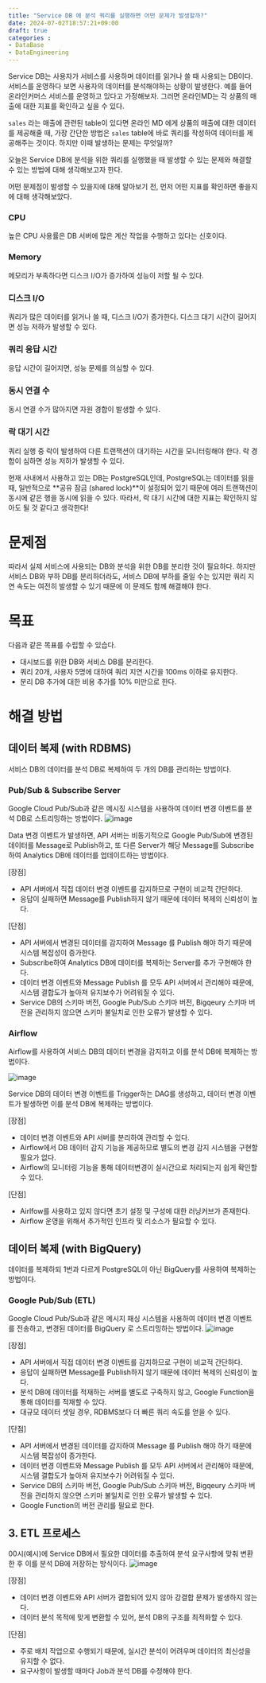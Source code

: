 ```yaml
---
title: "Service DB 에 분석 쿼리를 실행하면 어떤 문제가 발생할까?"
date: 2024-07-02T18:57:21+09:00
draft: true
categories :
- DataBase
- DataEngineering
---
```


Service DB는 사용자가 서비스를 사용하며 데이터를 읽거나 쓸 때 사용되는 DB이다. 서비스를 운영하다 보면 사용자의 데이터를 분석해야하는 상황이 발생한다.
예를 들어 온라인커머스 서비스를 운영하고 있다고 가정해보자. 그러면 온라인MD는 각 상품의 매출에 대한 지표를 확인하고 싶을 수 있다.

`sales` 라는 매출에 관련된 table이 있다면 온라인 MD 에게 상품의 매출에 대한 데이터를 제공해줄 때, 가장 간단한 방법은 `sales` table에 바로 쿼리를 작성하여 데이터를 제공해주는 것이다.
하지만 이때 발생하는 문제는 무엇일까?

오늘은 Service DB에 분석을 위한 쿼리를 실행했을 때 발생할 수 있는 문제와 해결할 수 있는 방법에 대해 생각해보고자 한다.

어떤 문제점이 발생할 수 있을지에 대해 알아보기 전, 먼저 어떤 지표를 확인하면 좋을지에 대해 생각해보았다.

### CPU
높은 CPU 사용률은 DB 서버에 많은 계산 작업을 수행하고 있다는 신호이다.

### Memory
메모리가 부족하다면 디스크 I/O가 증가하여 성능이 저할 될 수 있다.

### 디스크 I/O
쿼리가 많은 데이터를 읽거나 쓸 때, 디스크 I/O가 증가한다. 디스크 대기 시간이 길어지면 성능 저하가 발생할 수 있다.

### 쿼리 응답 시간
응답 시간이 길어지면, 성능 문제를 의심할 수 있다.

### 동시 연결 수
동시 연결 수가 많아지면 자원 경합이 발생할 수 있다.

### 락 대기 시간
쿼리 실행 중 락이 발생하여 다른 트랜잭션이 대기하는 시간을 모니터링해야 한다. 락 경합이 심하면 성능 저하가 발생할 수 있다.

현재 사내에서 사용하고 있는 DB는 PostgreSQL인데, 
PostgreSQL는 데이터를 읽을 때, 일반적으로 **공유 잠금 (shared lock)**이 설정되어 있기 때문에 여러 트랜잭션이 동시에 같은 행을 동시에 읽을 수 있다.
따라서, 락 대기 시간에 대한 지표는 확인하지 않아도 될 것 같다고 생각한다!

# 문제점
따라서 실제 서비스에 사용되는 DB와 분석을 위한 DB를 분리한 것이 필요하다.
하지만 서비스 DB와 부하 DB를 분리하더라도, 서비스 DB에 부하를 줄일 수는 있지만 쿼리 지연 속도는 여전히 발생할 수 있기 때문에 이 문제도 함께 해결해야 한다.

# 목표
다음과 같은 목표를 수립할 수 있습다.

- 대시보드를 위한 DB와 서비스 DB를 분리한다.
- 쿼리 20개, 사용자 5명에 대하여 쿼리 지연 시간을 100ms 이하로 유지한다.
- 분리 DB 추가에 대한 비용 추가를 10% 미만으로 한다.

# 해결 방법
## 데이터 복제 (with RDBMS)
서비스 DB의 데이터를 분석 DB로 복제하여 두 개의 DB를 관리하는 방법이다.

### Pub/Sub & Subscribe Server
Google Cloud Pub/Sub과 같은 메시징 시스템을 사용하여 데이터 변경 이벤트를 분석 DB로 스트리밍하는 방법이다.
![image](https://github.com/yumin00/blog/assets/130362583/13f3dc5d-e2ef-4153-967b-db92abb3af17)

Data 변경 이벤트가 발생하면, API 서버는 비동기적으로 Google Pub/Sub에 변경된 데이터를 Message로 Publish하고, 또 다른 Server가 해당 Message를 Subscribe하여 Analytics DB에 데이터를 업데이트하는 방법이다.

[장점]

- API 서버에서 직접 데이터 변경 이벤트를 감지하므로 구현이 비교적 간단하다.
- 응답이 실패하면 Message를 Publish하지 않기 때문에 데이터 복제의 신뢰성이 높다.

[단점]
- API 서버에서 변경된 데이터를 감지하여 Message 를 Publish 해야 하기 때문에 시스템 복잡성이 증가한다.
- Subscribe하여 Analytics DB에 데이터를 복제하는 Server를 추가 구현해야 한다.
- 데이터 변경 이벤트와 Message Publish 를 모두 API 서버에서 관리해야 때문에, 시스템 결합도가 높아져 유지보수가 어려워질 수 있다.
- Service DB의 스키마 버전, Google Pub/Sub 스키마 버전, Bigqeury 스키마 버전을 관리하지 않으면 스키마 불일치로 인한 오류가 발생할 수 있다.

### Airflow
Airflow를 사용하여 서비스 DB의 데이터 변경을 감지하고 이를 분석 DB에 복제하는 방법이다.

![image](https://github.com/yumin00/blog/assets/130362583/67c1c2e6-13f7-4a2d-8ad2-9ab2d31e89b2)

Service DB의 데이터 변경 이벤트를 Trigger하는 DAG를 생성하고, 데이터 변경 이벤트가 발생하면 이를 분석 DB에 복제하는 방법이다.

[장점]
- 데이터 변경 이벤트와 API 서버를 분리하여 관리할 수 있다.
- Airflow에서 DB 데이터 감지 기능을 제공하므로 별도의 변경 감지 시스템을 구현할 필요가 없다.
- Airflow의 모니터링 기능을 통해 데이터변경이 실시간으로 처리되는지 쉽게 확인할 수 있다.

[단점]
- Airlfow를 사용하고 있지 않다면 초기 설정 및 구성에 대한 러닝커브가 존재한다.
- Airflow 운영을 위해서 추가적인 인프라 및 리소스가 필요할 수 있다.

## 데이터 복제 (with BigQuery)
데이터를 복제하되 1번과 다르게 PostgreSQL이 아닌 BigQuery를 사용하여 복제하는 방법이다.

### Google Pub/Sub (ETL)
Google Cloud Pub/Sub과 같은 메시지 패싱 시스템을 사용하여 데이터 변경 이벤트를 전송하고, 변경된 데이터를 BigQuery 로 스트리밍하는 방법이다.
![image](https://github.com/yumin00/blog/assets/130362583/a8a18e8c-6cc6-4fb2-b221-a123475d2ceb)

[장점]
- API 서버에서 직접 데이터 변경 이벤트를 감지하므로 구현이 비교적 간단하다.
- 응답이 실패하면 Message를 Publish하지 않기 때문에 데이터 복제의 신뢰성이 높다.
- 분석 DB에 데이터를 적재하는 서버를 별도로 구축하지 않고, Google Function을 통해 데이터를 적재할 수 있다.
- 대규모 데이터 셋일 경우, RDBMS보다 더 빠른 쿼리 속도를 얻을 수 있다.

[단점]
- API 서버에서 변경된 데이터를 감지하여 Message 를 Publish 해야 하기 때문에 시스템 복잡성이 증가한다.
- 데이터 변경 이벤트와 Message Publish 를 모두 API 서버에서 관리해야 때문에, 시스템 결합도가 높아져 유지보수가 어려워질 수 있다.
- Service DB의 스키마 버전, Google Pub/Sub 스키마 버전, Bigqeury 스키마 버전을 관리하지 않으면 스키마 불일치로 인한 오류가 발생할 수 있다.
- Google Function의 버전 관리를 필요로 한다.

## 3. ETL 프로세스
00시(예시)에 Service DB에서 필요한 데이터를 추출하여 분석 요구사항에 맞춰 변환한 후 이를 분석 DB에 저장하는 방식이다.
![image](https://github.com/yumin00/blog/assets/130362583/ae65cca8-427f-46ff-8286-0228dca2693f)

[장점]
- 데이터 변경 이벤트와 API 서버가 결합되어 있지 않아 강결합 문제가 발생하지 않는다.
- 데이터 분석 목적에 맞게 변환할 수 있어, 분석 DB의 구조를 최적화할 수 있다.

[단점]
- 주로 배치 작업으로 수행되기 때문에, 실시간 분석이 어려우며 데이터의 최신성을 유지할 수 없다.
- 요구사항이 발생할 때마다 Job과 분석 DB를 수정해야 한다.